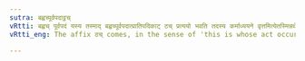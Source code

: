 ```yaml
---
sutra: बह्वच्पूर्वपदाट्ठच्
vRtti: बह्वच् पूर्वपदं यस्य तस्माद् बह्वच्पूर्वपदात्प्रातिपदिकाट् ठच् प्रत्ययो भवति तदस्य कर्माध्ययने वृत्तमित्येतस्मिन्नर्थे । ठकोपवादः ॥
vRtti_eng: The affix ठच् comes, in the sense of 'this is whose act occurring in study', after a compound having a polysyllabic word as a prior member.

---
```

